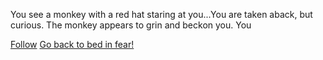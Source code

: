 You see a monkey with a red hat staring at you...You are taken aback, but curious. The monkey appears to grin and beckon you. You

[Follow](./follow/follow.md)
[Go back to bed in fear!](./done/sleep.md)
